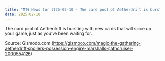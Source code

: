 ```yaml
---
title: "MTG News for 2025-02-10 - The card pool of Aetherdrift is bursting with new ..."
date: 2025-02-10
---
```


The card pool of Aetherdrift is bursting with new cards that will spice up your game, just as you’ve been waiting for.

Source: Gizmodo.com (https://gizmodo.com/magic-the-gathering-aetherdrift-spoilers-possession-engine-marshalls-pathcruiser-2000554126)
